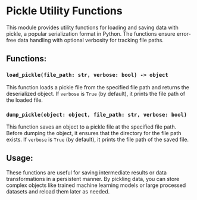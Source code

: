 # Pickle Utility Functions

This module provides utility functions for loading and saving data with pickle, a popular serialization format in Python. The functions ensure error-free data handling with optional verbosity for tracking file paths.

## Functions:

### `load_pickle(file_path: str, verbose: bool) -> object`

This function loads a pickle file from the specified file path and returns the deserialized object. If `verbose` is `True` (by default), it prints the file path of the loaded file.

### `dump_pickle(object: object, file_path: str, verbose: bool)`

This function saves an object to a pickle file at the specified file path. Before dumping the object, it ensures that the directory for the file path exists. If `verbose` is `True` (by default), it prints the file path of the saved file.

## Usage:

These functions are useful for saving intermediate results or data transformations in a persistent manner. By pickling data, you can store complex objects like trained machine learning models or large processed datasets and reload them later as needed.

